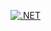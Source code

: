 [![.NET](https://github.com/MaximIce1/SmokersProblem/actions/workflows/dotnet.yml/badge.svg)](https://github.com/MaximIce1/SmokersProblem/actions/workflows/dotnet.yml)